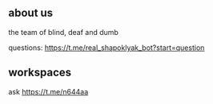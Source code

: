 ## about us

the team of blind, deaf and dumb

questions: https://t.me/real_shapoklyak_bot?start=question
## workspaces

ask https://t.me/n644aa
